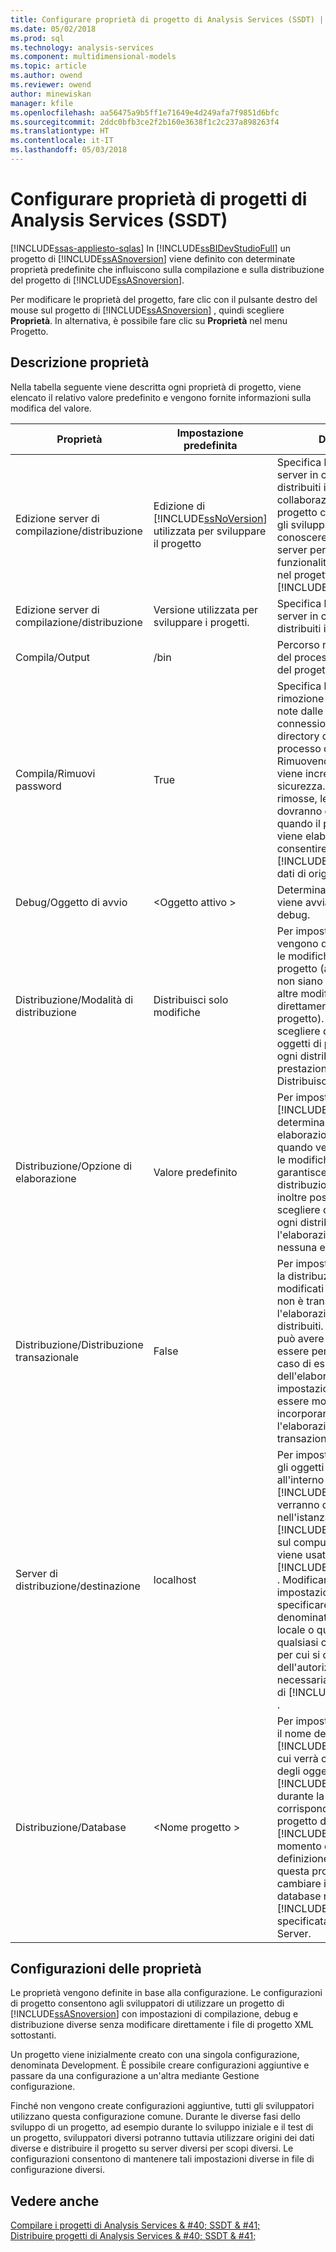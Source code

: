```yaml
---
title: Configurare proprietà di progetto di Analysis Services (SSDT) | Documenti Microsoft
ms.date: 05/02/2018
ms.prod: sql
ms.technology: analysis-services
ms.component: multidimensional-models
ms.topic: article
ms.author: owend
ms.reviewer: owend
author: minewiskan
manager: kfile
ms.openlocfilehash: aa56475a9b5ff1e71649e4d249afa7f9851d6bfc
ms.sourcegitcommit: 2ddc0bfb3ce2f2b160e3638f1c2c237a898263f4
ms.translationtype: HT
ms.contentlocale: it-IT
ms.lasthandoff: 05/03/2018
---
```

# <a name="configure-analysis-services-project-properties-ssdt"></a>Configurare proprietà di progetti di Analysis Services (SSDT)
[!INCLUDE[ssas-appliesto-sqlas](../../includes/ssas-appliesto-sqlas.md)]
  In [!INCLUDE[ssBIDevStudioFull](../../includes/ssbidevstudiofull-md.md)] un progetto di [!INCLUDE[ssASnoversion](../../includes/ssasnoversion-md.md)] viene definito con determinate proprietà predefinite che influiscono sulla compilazione e sulla distribuzione del progetto di [!INCLUDE[ssASnoversion](../../includes/ssasnoversion-md.md)].  
  
 Per modificare le proprietà del progetto, fare clic con il pulsante destro del mouse sul progetto di [!INCLUDE[ssASnoversion](../../includes/ssasnoversion-md.md)] , quindi scegliere **Proprietà**. In alternativa, è possibile fare clic su **Proprietà** nel menu Progetto.  
  
## <a name="property-description"></a>Descrizione proprietà  
 Nella tabella seguente viene descritta ogni proprietà di progetto, viene elencato il relativo valore predefinito e vengono fornite informazioni sulla modifica del valore.  
  
|Proprietà|Impostazione predefinita|Description|  
|--------------|---------------------|-----------------|  
|Edizione server di compilazione/distribuzione|Edizione di [!INCLUDE[ssNoVersion](../../includes/ssnoversion-md.md)] utilizzata per sviluppare il progetto|Specifica l'edizione del server in cui verranno distribuiti i progetti. In caso di collaborazione su un progetto con più sviluppatori, gli sviluppatori devono conoscere l'edizione del server per determinare le funzionalità da incorporare nel progetto di [!INCLUDE[ssASnoversion](../../includes/ssasnoversion-md.md)] .|  
|Edizione server di compilazione/distribuzione|Versione utilizzata per sviluppare i progetti.|Specifica la versione del server in cui verranno distribuiti i progetti.|  
|Compila/Output|/bin|Percorso relativo per l'output del processo di compilazione del progetto|  
|Compila/Rimuovi password|True|Specifica l'eventuale rimozione delle password note dalle stringhe di connessione scritte nella directory di output durante il processo di compilazione. Rimuovendo le password viene incrementato il livello di sicurezza. Se vengono rimosse, le password dovranno essere immesse quando il progetto distribuito viene elaborato per consentire l'accesso di [!INCLUDE[ssASnoversion](../../includes/ssasnoversion-md.md)] ai dati di origine.|  
|Debug/Oggetto di avvio|\<Oggetto attivo >|Determina l'oggetto che viene avviato all'avvio del debug.|  
|Distribuzione/Modalità di distribuzione|Distribuisci solo modifiche|Per impostazione predefinita, vengono distribuite soltanto le modifiche agli oggetti di progetto (a condizione che non siano state apportate altre modifiche agli oggetti direttamente all'esterno del progetto). È inoltre possibile scegliere di distribuire tutti gli oggetti di progetto durante ogni distribuzione. Per prestazioni ottimali, utilizzare Distribuisci solo modifiche.|  
|Distribuzione/Opzione di elaborazione|Valore predefinito|Per impostazione predefinita, [!INCLUDE[ssASnoversion](../../includes/ssasnoversion-md.md)] determina il tipo di elaborazione necessario quando vengono distribuite le modifiche agli oggetti. Ciò garantisce in genere tempi di distribuzione più rapidi. È inoltre possibile, tuttavia, scegliere di eseguire con ogni distribuzione l'elaborazione completa o nessuna elaborazione.|  
|Distribuzione/Distribuzione transazionale|False|Per impostazione predefinita, la distribuzione degli oggetti modificati o di tutti gli oggetti non è transazionale con l'elaborazione degli oggetti distribuiti. La distribuzione può avere esito positivo ed essere persistente anche in caso di esito negativo dell'elaborazione. Questa impostazione predefinita può essere modificata in modo da incorporare la distribuzione e l'elaborazione in una singola transazione.|  
|Server di distribuzione/destinazione|localhost|Per impostazione predefinita, gli oggetti di database all'interno del progetto di [!INCLUDE[ssASnoversion](../../includes/ssasnoversion-md.md)] verranno distribuiti nell'istanza predefinita di [!INCLUDE[ssASnoversion](../../includes/ssasnoversion-md.md)] sul computer locale su cui viene usato [!INCLUDE[ssBIDevStudioFull](../../includes/ssbidevstudiofull-md.md)] . Modificare questa impostazione predefinita per specificare un'istanza denominata sul computer locale o qualsiasi istanza su qualsiasi computer remoto per cui si dispone dell'autorizzazione necessaria per creare oggetti di [!INCLUDE[ssASnoversion](../../includes/ssasnoversion-md.md)] .|  
|Distribuzione/Database|\<Nome progetto >|Per impostazione predefinita, il nome del database di [!INCLUDE[ssASnoversion](../../includes/ssasnoversion-md.md)] in cui verrà creata un'istanza degli oggetti del progetto di [!INCLUDE[ssASnoversion](../../includes/ssasnoversion-md.md)] durante la distribuzione corrisponde al nome del progetto di [!INCLUDE[ssASnoversion](../../includes/ssasnoversion-md.md)] al momento della relativa definizione. Modificare questa proprietà per cambiare il nome del database nell'istanza di [!INCLUDE[ssASnoversion](../../includes/ssasnoversion-md.md)] specificata dalla proprietà Server.|  
  
## <a name="property-configurations"></a>Configurazioni delle proprietà  
 Le proprietà vengono definite in base alla configurazione. Le configurazioni di progetto consentono agli sviluppatori di utilizzare un progetto di [!INCLUDE[ssASnoversion](../../includes/ssasnoversion-md.md)] con impostazioni di compilazione, debug e distribuzione diverse senza modificare direttamente i file di progetto XML sottostanti.  
  
 Un progetto viene inizialmente creato con una singola configurazione, denominata Development. È possibile creare configurazioni aggiuntive e passare da una configurazione a un'altra mediante Gestione configurazione.  
  
 Finché non vengono create configurazioni aggiuntive, tutti gli sviluppatori utilizzano questa configurazione comune. Durante le diverse fasi dello sviluppo di un progetto, ad esempio durante lo sviluppo iniziale e il test di un progetto, sviluppatori diversi potranno tuttavia utilizzare origini dei dati diverse e distribuire il progetto su server diversi per scopi diversi. Le configurazioni consentono di mantenere tali impostazioni diverse in file di configurazione diversi.  
  
## <a name="see-also"></a>Vedere anche  
 [Compilare i progetti di Analysis Services & #40; SSDT & #41;](../../analysis-services/multidimensional-models/build-analysis-services-projects-ssdt.md)   
 [Distribuire progetti di Analysis Services & #40; SSDT & #41;](../../analysis-services/multidimensional-models/deploy-analysis-services-projects-ssdt.md)  
  
  
